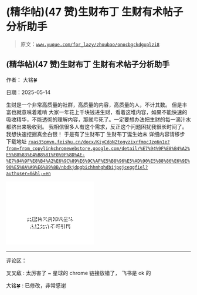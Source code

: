 # (精华帖)(47 赞)生财布丁 生财有术帖子分析助手

> 原文：[`www.yuque.com/for_lazy/zhoubao/onocbgckdgxplzi8`](https://www.yuque.com/for_lazy/zhoubao/onocbgckdgxplzi8)

## (精华帖)(47 赞)生财布丁 生财有术帖子分析助手

作者： 大铭🍀

日期：2025-05-14

生财是一个非常高质量的社群，高质量的内容，高质量的人，不计其数。 但是丰富也就意味着难啃
大家一年花上千块钱进生财，看着这堆内容，如果不能快速的吸收精华，不能透彻的理解内容，那就亏死了。一定要想办法把生财的每一滴汁水都挤出来吸收到。
我相信很多人有这个需求，反正这个问题困扰我很长时间了。我想快速挖掘真金白银！ 于是有了生财布丁 生财布丁诞生始末 详细内容请移步 下载地址 [`rxas35pmvn.feishu.cn/docx/KiyCdoN2togyzixrfmocJzq6n1e?from=from_copylink`](https://rxas35pmvn.feishu.cn/docx/KiyCdoN2togyzixrfmocJzq6n1e?from=from_copylink)[`chromewebstore.google.com/detail/%E7%94%9F%E8%B4%A2%E5%B8%83%E4%B8%81%F0%9F%8D%AE-%E7%94%9F%E8%B4%A2%E6%9C%89%E6%9C%AF%E5%B8%96%E5%AD%90%E5%88%86%E6%9E%90%E5%8A%A9%E6%89%8B/nbdkjdpgbichhmhghdbijpgjceggfiel?authuser=0&hl;=en`](https://chromewebstore.google.com/detail/%E7%94%9F%E8%B4%A2%E5%B8%83%E4%B8%81%F0%9F%8D%AE-%E7%94%9F%E8%B4%A2%E6%9C%89%E6%9C%AF%E5%B8%96%E5%AD%90%E5%88%86%E6%9E%90%E5%8A%A9%E6%89%8B/nbdkjdpgbichhmhghdbijpgjceggfiel?authuser=0&hl;=en)

![](img/31fba128c91c27e05db42128ac5d5ab4.png "None")

* * *

评论区：

叉叉敌 : 太厉害了 ~ 星球的 chrome 链接放错了， 飞书是 ok 的

大铭🍀 : 已修改，非常感谢